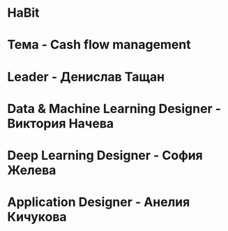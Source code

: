 # HaBit
# Тема - Cash flow management
# Leader - Денислав Тащан
# Data & Machine Learning Designer - Виктория Начева
# Deep Learning Designer - София Желева
# Application Designer - Анелия Кичукова
